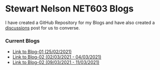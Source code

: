 # Stewart Nelson NET603 Blogs

I have created a GitHub Repository for my Blogs and have also created a [discussions](https://github.com/StewartNZ/NET603-Blogs/discussions/1) post for us to converse.

### Current Blogs
- [Link to Blog-01 (25/02/2021)](https://stewartnz.github.io/NET603-Blogs/Blogs/Blog-01)
- [Link to Blog-02 (02/03/2021 - 04/03/2021)](https://stewartnz.github.io/NET603-Blogs/Blogs/Blog-02)
- [Link to Blog-02 (09/03/2021 - 11/03/2021)](https://stewartnz.github.io/NET603-Blogs/Blogs/Blog-03)
